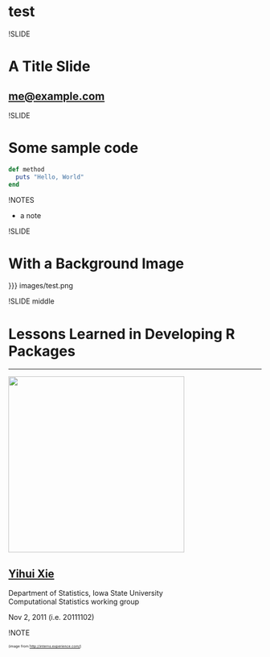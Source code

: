 # test

!SLIDE

# A Title Slide

## me@example.com

!SLIDE

# Some sample code

``` ruby
def method
  puts "Hello, World"
end
```

!NOTES

 * a note

!SLIDE

# With a Background Image

}}} images/test.png





!SLIDE middle

# Lessons Learned in Developing R Packages

* * * * *

<img src="images/sleepy.png" width=350 />

## [Yihui Xie](http://yihui.name)

Department of Statistics, Iowa State University  
Computational Statistics working group 

Nov 2, 2011 (i.e. 20111102)

!NOTE

<span style="font-size: 50%">(image from <http://interns.experience.com/>)</span>

